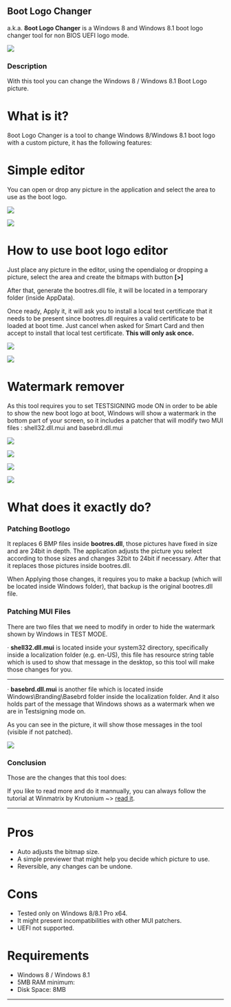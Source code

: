 Boot Logo Changer
-----------------

a.k.a. **8oot Logo Changer**
is a Windows 8 and Windows 8.1 boot logo changer tool
for non BIOS UEFI logo mode.

[![](https://1.bp.blogspot.com/-AZv9i_mP5g8/X9C0BqGquZI/AAAAAAAAN-g/4c6XHIbLhqsaswM7MbNBB6KYETAs7DMdgCNcBGAsYHQ/s0/8lc01.png)](https://1.bp.blogspot.com/-AZv9i_mP5g8/X9C0BqGquZI/AAAAAAAAN-g/4c6XHIbLhqsaswM7MbNBB6KYETAs7DMdgCNcBGAsYHQ/s0/8lc01.png)

### Description

With this tool you can change the Windows 8 / Windows 8.1 Boot Logo picture.

# What is it?

8oot Logo Changer is a tool to change Windows 8/Windows 8.1 boot logo with a custom picture, it has the following features:

# Simple editor

You can open or drop any picture in the application and select the area to use as the boot logo.

[![](https://1.bp.blogspot.com/-FvJEU2uXOVw/X9C0hpwk1JI/AAAAAAAAN-o/YbBZJNn3RNcSD-a11YE7_sZdFztCD-SUQCNcBGAsYHQ/s16000/8lc02.png)](https://1.bp.blogspot.com/-FvJEU2uXOVw/X9C0hpwk1JI/AAAAAAAAN-o/YbBZJNn3RNcSD-a11YE7_sZdFztCD-SUQCNcBGAsYHQ/s607/8lc02.png)

[![](https://1.bp.blogspot.com/-cqy5YR5thms/X9C0qYLRBKI/AAAAAAAAN-s/S9ReTTyu4vQ4d3nCzdpIxDS5zKPU5IDiQCNcBGAsYHQ/s16000/8lc03.png)](https://1.bp.blogspot.com/-cqy5YR5thms/X9C0qYLRBKI/AAAAAAAAN-s/S9ReTTyu4vQ4d3nCzdpIxDS5zKPU5IDiQCNcBGAsYHQ/s1024/8lc03.png)

# How to use boot logo editor

Just place any picture in the editor, using the opendialog or dropping a picture, select the area and create the bitmaps with button **[>]**

After that, generate the bootres.dll file, it will be located in a temporary folder (inside AppData).

Once ready, Apply it, it will ask you to install a local test certificate that it needs to be present since bootres.dll requires a valid certificate to be loaded at boot time. Just cancel when asked for Smart Card and then accept to install that local test certificate. **This will only ask once.**

[![](https://1.bp.blogspot.com/-S-Efs00z37M/X9C1BSjq5ZI/AAAAAAAAN-0/ItpiyQv-LkUW3zEhIYJeoAqyrENJG0ezgCNcBGAsYHQ/s16000/8lc04.png)](https://1.bp.blogspot.com/-S-Efs00z37M/X9C1BSjq5ZI/AAAAAAAAN-0/ItpiyQv-LkUW3zEhIYJeoAqyrENJG0ezgCNcBGAsYHQ/s439/8lc04.png)

[![](https://1.bp.blogspot.com/-5JivlFy77m4/X9C1FnEwIqI/AAAAAAAAN-4/KKKlkyh2ySYQwelyg9fGQu0WNGGGdOd3gCNcBGAsYHQ/s16000/8lc05.png)](https://1.bp.blogspot.com/-5JivlFy77m4/X9C1FnEwIqI/AAAAAAAAN-4/KKKlkyh2ySYQwelyg9fGQu0WNGGGdOd3gCNcBGAsYHQ/s496/8lc05.png)

# Watermark remover

As this tool requires you to set TESTSIGNING mode ON in order to be able to show the new boot logo at boot, Windows will show a watermark in the bottom part of your screen, so it includes a patcher that will modify two MUI files : shell32.dll.mui and basebrd.dll.mui

[![](https://1.bp.blogspot.com/-yWMil6S4YUA/X9C1Nqj2YwI/AAAAAAAAN-8/wwvuqbD3Smk_zrSY1eBL9bOPPwwjY6QtACNcBGAsYHQ/s0/8lc06.png)](https://1.bp.blogspot.com/-yWMil6S4YUA/X9C1Nqj2YwI/AAAAAAAAN-8/wwvuqbD3Smk_zrSY1eBL9bOPPwwjY6QtACNcBGAsYHQ/s270/8lc06.png)

[![](https://1.bp.blogspot.com/-UbYPQOu7Y4E/X9C1SpbDeXI/AAAAAAAAN_E/_Ij-W8-irQIvOb4GGYcAPD-5dSyb5jAbgCNcBGAsYHQ/s0/8lc07.png)](https://1.bp.blogspot.com/-UbYPQOu7Y4E/X9C1SpbDeXI/AAAAAAAAN_E/_Ij-W8-irQIvOb4GGYcAPD-5dSyb5jAbgCNcBGAsYHQ/s270/8lc07.png)

[![](https://1.bp.blogspot.com/-Tg_WO9ubDOg/X9C1YJS5WbI/AAAAAAAAN_M/oxGjA6P88L4CH0x8KH97vCgtKa2hXdQOwCNcBGAsYHQ/s16000/8lc08.png)](https://1.bp.blogspot.com/-Tg_WO9ubDOg/X9C1YJS5WbI/AAAAAAAAN_M/oxGjA6P88L4CH0x8KH97vCgtKa2hXdQOwCNcBGAsYHQ/s617/8lc08.png)

[![](https://1.bp.blogspot.com/-v7RuoCPqx-Y/X9C1b7EUfjI/AAAAAAAAN_Q/p0Ym2SteeBQXXu2cnOu5JCAvxbHirw1SwCNcBGAsYHQ/s16000/8lc09.png)](https://1.bp.blogspot.com/-v7RuoCPqx-Y/X9C1b7EUfjI/AAAAAAAAN_Q/p0Ym2SteeBQXXu2cnOu5JCAvxbHirw1SwCNcBGAsYHQ/s617/8lc09.png)

# What does it exactly do?

### Patching Bootlogo

It replaces 6 BMP files inside **bootres.dll**, those pictures have fixed in size and are 24bit in depth. The application adjusts the picture you select according to those sizes and changes 32bit to 24bit if necessary. After that it replaces those pictures inside bootres.dll.

When Applying those changes, it requires you to make a backup (which will be located inside Windows folder), that backup is the original bootres.dll file.

### Patching MUI Files

There are two files that we need to modify in order to hide the watermark shown by Windows in TEST MODE.

· **shell32.dll.mui** is located inside your system32 directory, specifically inside a localization folder (e.g. en-US), this file has resource string table which is used to show that message in the desktop, so this tool will make those changes for you.

* * *

· **basebrd.dll.mui** is another file which is located inside Windows\Branding\Basebrd folder inside the localization folder. And it also holds part of the message that Windows shows as a watermark when we are in Testsigning mode on.

As you can see in the picture, it will show those messages in the tool (visible if not patched).

[![](https://1.bp.blogspot.com/-AvCF5vOmDDY/X9C1hSOePpI/AAAAAAAAN_Y/BCRYkNAd0LU1gLkPCuRGy_-Ph-4oqwKLACNcBGAsYHQ/s16000/8lc10.png)](https://1.bp.blogspot.com/-AvCF5vOmDDY/X9C1hSOePpI/AAAAAAAAN_Y/BCRYkNAd0LU1gLkPCuRGy_-Ph-4oqwKLACNcBGAsYHQ/s617/8lc10.png)

### Conclusion

Those are the changes that this tool does:

If you like to read more and do it mannually, you can always follow the tutorial at Winmatrix by Krutonium ~> [read it](http://web.archive.org/web/20131207110308/http://www.winmatrix.com/forums/index.php?/topic/36724-windows-8-custom-boot-logo/?p=321171).

* * *

# Pros

*   Auto adjusts the bitmap size.
*   A simple previewer that might help you decide which picture to use.
*   Reversible, any changes can be undone.

# Cons

*   Tested only on Windows 8/8.1 Pro x64.
*   It might present incompatibilities with other MUI patchers.
*   UEFI not supported.

# Requirements

*   Windows 8 / Windows 8.1
*   5MB RAM minimum:
*   Disk Space: 8MB

* * *

